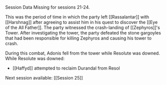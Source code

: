 Session Data Missing for sessions 21-24.

This was the period of time in which the party left [[Rassalantar]] with [[Harshnag]] after agreeing to assist him in his quest to discover the [[Eye of the All Father]]. The party witnessed the crash-landing of [[Zephyros]]'s Tower. After investigating the tower, the party defeated the stone gargoyles that had been responsible for killing Zephyros and causing his tower to crash.

During this combat, Adonis fell from the tower while Resolute was downed. 
While Resolute was downed:
- [[Haffyd]] attempted to reclaim Durandal from Resol


Next session available: [[Session 25]]